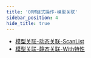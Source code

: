 ```yaml
---
title: 'ORM链式操作-模型关联'
sidebar_position: 4
hide_title: true
---
```


- [模型关联-动态关联-ScanList](output/goframe-v2.1-md/核心组件-重点/数据库ORM/ORM链式操作-重点/ORM链式操作-模型关联/模型关联-动态关联-ScanList)
- [模型关联-静态关联-With特性](output/goframe-v2.1-md/核心组件-重点/数据库ORM/ORM链式操作-重点/ORM链式操作-模型关联/模型关联-静态关联-With特性)